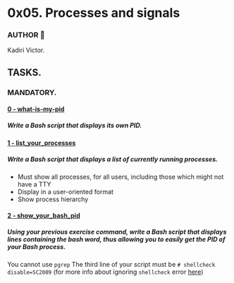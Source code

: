# 0x05. Processes and signals

### AUTHOR :open_book:
Kadiri Victor.

## TASKS.

### MANDATORY.
#### [0 - what-is-my-pid]()
#####	Write a Bash script that displays its own PID.

#### [1 - list_your_processes]()
#####	Write a Bash script that displays a list of currently running processes.	
* Must show all processes, for all users, including those which might not have a TTY
* Display in a user-oriented format
* Show process hierarchy

#### [2 - show_your_bash_pid]()
#####	Using your previous exercise command, write a Bash script that displays lines containing the bash word, thus allowing you to easily get the PID of your Bash process.
You cannot use `pgrep`
The third line of your script must be `# shellcheck disable=SC2009` (for more info about ignoring `shellcheck` error [here](https://github.com/koalaman/shellcheck/wiki/Ignore))

#### []()
#####	

#### []()
#####	

